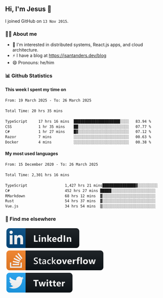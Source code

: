 ## Hi, I'm Jesus 👋

I joined GitHub on `13 Nov 2015`.

<!-- Talking about you -->

### 👨‍💻 About me

- 👦 I'm interested in distributed systems, React.js apps, and cloud architecture.
- ⚡️ I have a blog at <https://jsantanders.dev/blog>
- 😄 Pronouns: he/him

### 📊 Github Statistics

#### This week I spent my time on

<!--START_SECTION:weekly-->

```txt
From: 19 March 2025 - To: 26 March 2025

Total Time: 20 hrs 35 mins

TypeScript     17 hrs 16 mins  █████████████████████░░░░   83.94 %
CSS            1 hr 35 mins    ██░░░░░░░░░░░░░░░░░░░░░░░   07.77 %
C#             1 hr 27 mins    █▓░░░░░░░░░░░░░░░░░░░░░░░   07.12 %
Razor          7 mins          ░░░░░░░░░░░░░░░░░░░░░░░░░   00.63 %
Docker         4 mins          ░░░░░░░░░░░░░░░░░░░░░░░░░   00.38 %
```

<!--END_SECTION:weekly-->

#### My most used languages

<!--START_SECTION:alltime-->

```txt
From: 15 December 2020 - To: 26 March 2025

Total Time: 2,301 hrs 16 mins

TypeScript                 1,427 hrs 21 mins███████████████▓░░░░░░░░░   62.02 %
C#                         452 hrs 27 mins █████░░░░░░░░░░░░░░░░░░░░   19.66 %
RMarkdown                  68 hrs 12 mins  ▓░░░░░░░░░░░░░░░░░░░░░░░░   02.96 %
Rust                       54 hrs 37 mins  ▓░░░░░░░░░░░░░░░░░░░░░░░░   02.37 %
Vue.js                     34 hrs 54 mins  ▒░░░░░░░░░░░░░░░░░░░░░░░░   01.52 %
```

<!--END_SECTION:alltime-->

### 📢 Find me elsewhere

<p>
  <a target="_blank" href="https://linkedin.com/in/jsantanders">
    <img src="https://github.com/jsantanders/jsantanders/blob/master/img/linkedin.svg" alt="LinkedIn" style="vertical-align:top; margin:4px">
  </a>
  
  <a target="_blank" href="https://stackoverflow.com/users/7318331/jesus-santander">
    <img src="https://github.com/jsantanders/jsantanders/blob/master/img/stackoverflow.svg" alt="StackOverflow" style="vertical-align:top; margin:4px">
  </a>
  
  <a target="_blank" href="http://twitter.com/jsantanders">
    <img src="https://github.com/jsantanders/jsantanders/blob/master/img/twitter.svg" alt="Twitter" style="vertical-align:top; margin:4px">
  </a>
</p>
